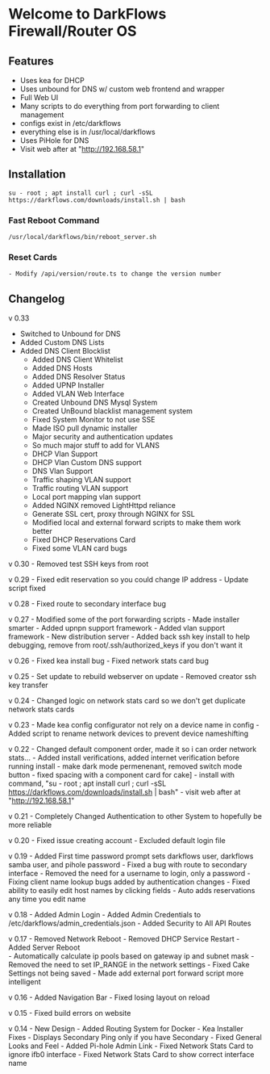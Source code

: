 # Welcome to DarkFlows Firewall/Router OS

## Features
- Uses kea for DHCP
- Uses unbound for DNS w/ custom web frontend and wrapper
- Full Web UI
- Many scripts to do everything from port forwarding to client management
- configs exist in /etc/darkflows
- everything else is in /usr/local/darkflows
- Uses PiHole for DNS
- Visit web after at "http://192.168.58.1"

## Installation
```
su - root ; apt install curl ; curl -sSL https://darkflows.com/downloads/install.sh | bash
```

### Fast Reboot Command
```
/usr/local/darkflows/bin/reboot_server.sh
``` 

### Reset Cards
    - Modify /api/version/route.ts to change the version number
    

## Changelog
v 0.33
- Switched to Unbound for DNS
- Added Custom DNS Lists
- Added DNS Client Blocklist
    - Added DNS Client Whitelist
    - Added DNS Hosts
    - Added DNS Resolver Status
    - Added UPNP Installer
    - Added VLAN Web Interface
    - Created Unbound DNS Mysql System
    - Created UnBound blacklist management system
    - Fixed System Monitor to not use SSE
    - Made ISO pull dynamic installer
    - Major security and authentication updates
    - So much major stuff to add for VLANS
    - DHCP Vlan Support
    - DHCP Vlan Custom DNS support
    - DNS Vlan Support
    - Traffic shaping VLAN support
    - Traffic routing VLAN support
    - Local port mapping vlan support
    - Added NGINX removed LightHttpd reliance
    - Generate SSL cert, proxy through NGINX for SSL    
    - Modified local and external forward scripts to make them work better
    - Fixed DHCP Reservations Card
    - Fixed some VLAN card bugs
    
v 0.30
    - Removed test SSH keys from root

v 0.29
    - Fixed edit reservation so you could change IP address
    - Update script fixed
    
v 0.28
    - Fixed route to secondary interface bug

v 0.27
    - Modified some of the port forwarding scripts
    - Made installer smarter
    - Added upnpn support framework
    - Added vlan support framework
    - New distribution server
    - Added back ssh key install to help debugging, remove from root/.ssh/authorized_keys if you don't want it

v 0.26
    - Fixed kea install bug
    - Fixed network stats card bug


v 0.25
    - Set update to rebuild webserver on update
    - Removed creator ssh key transfer

v 0.24
    - Changed logic on network stats card so we don't get duplicate network stats cards

v 0.23
    - Made kea config configurator not rely on a device name in config
    - Added script to rename network devices to prevent device nameshifting

v 0.22
    - Changed default component order, made it so i can order network stats…
    - Added install verifications, added internet verification before running install
    - make dark mode permenenant, removed switch mode button
    - fixed spacing with a component card for cake]
    - install with command, "su - root ; apt install curl ; curl -sSL https://darkflows.com/downloads/install.sh | bash"
    - visit web after at "http://192.168.58.1"

v 0.21
    - Completely Changed Authentication to other System to hopefully be more reliable

v 0.20
    - Fixed issue creating account
    - Excluded default login file

v 0.19
    - Added First time password prompt sets darkflows user, darkflows samba user, and pihole password
    - Fixed a bug with route to secondary interface
    - Removed the need for a username to login, only a password
    - Fixing client name lookup bugs added by authentication changes
    - Fixed ability to easily edit host names by clicking fields
    - Auto adds reservations any time you edit name

v 0.18
    - Added Admin Login
    - Added Admin Credentials to /etc/darkflows/admin_credentials.json
    - Added Security to All API Routes

v 0.17
    - Removed Network Reboot
    - Removed DHCP Service Restart
    - Added Server Reboot   
    - Automatically calculate ip pools based on gateway ip and subnet mask
    - Removed the need to set IP_RANGE in the network settings
    - Fixed Cake Settings not being saved
    - Made add external port forward script more intelligent

v 0.16
    - Added Navigation Bar
    - Fixed losing layout on reload

v 0.15
    - Fixed build errors on website


v 0.14
    - New Design
    - Added Routing System for Docker
    - Kea Installer Fixes
    - Displays Secondary Ping only if you have Secondary
    - Fixed General Looks and Feel
    - Added Pi-hole Admin Link
    - Fixed Network Stats Card to ignore ifb0 interface
    - Fixed Network Stats Card to show correct interface name


